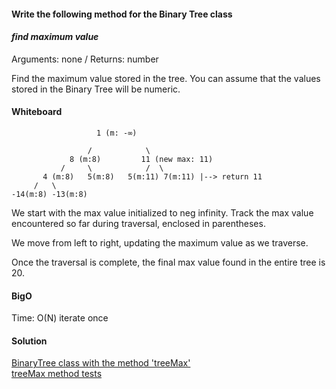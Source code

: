 #### Write the following method for the Binary Tree class   
#### _find maximum value_

Arguments: none / Returns: number

Find the maximum value stored in the tree. You can assume that the values stored in the Binary Tree will be numeric.
#### Whiteboard
                       1 (m: -∞)

                     /            \
                 8 (m:8)         11 (new max: 11)
               /     \            /  \
           4 (m:8)   5(m:8)   5(m:11) 7(m:11) |--> return 11
         /   \   
    -14(m:8) -13(m:8)




We start with the max value initialized to neg infinity.
Track the max value encountered so far during traversal, enclosed in parentheses.


We move from left to right, updating the maximum value as we traverse.


Once the traversal is complete, the final max value found in the entire tree is 20.

#### BigO
Time: O(N) iterate once

#### Solution
[BinaryTree class with the method 'treeMax'](..%2F..%2Ftree%2FBinaryTree.js)  
[treeMax method tests](..%2F..%2Ftree%2F__tests__%2FtreeMax%20tests.js)

[//]: # (cc16)